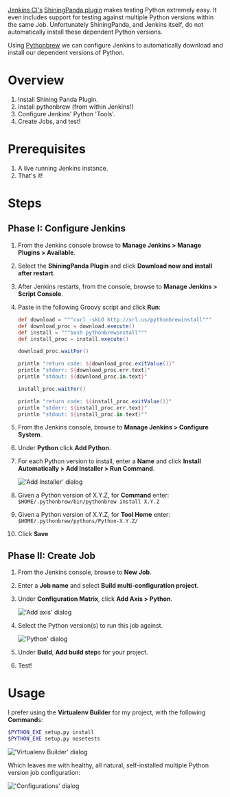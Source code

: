 [Jenkins CI's](http://jenkins-ci.org/) [ShiningPanda plugin](https://wiki.jenkins-ci.org/display/JENKINS/ShiningPanda+Plugin) 
makes testing Python extremely easy. It even includes support for testing 
against multiple Python versions within the same Job. Unfortunately 
ShiningPanda, and Jenkins itself, do not automatically install these 
dependent Python versions.

Using [Pythonbrew](https://github.com/utahta/pythonbrew) we can configure 
Jenkins to automatically download and install our dependent versions of Python.


Overview
========
1. Install Shining Panda Plugin.
2. Install pythonbrew (from within Jenkins!)
3. Configure Jenkins' Python 'Tools'.
4. Create Jobs, and test!


Prerequisites
=============
1. A live running Jenkins instance.
2. That's it!


Steps
=====

Phase I: Configure Jenkins
--------------------------
1. From the Jenkins console browse to **Manage Jenkins > Manage Plugins > Available**.
2. Select the **ShiningPanda Plugin** and click **Download now and install after restart**.
3. After Jenkins restarts, from the console, browse to **Manage Jenkins > Script Console**.
4. Paste in the following Groovy script and click **Run**:

	```Groovy
	def download = """curl -skLO http://xrl.us/pythonbrewinstall"""
	def download_proc = download.execute()
	def install = """bash pythonbrewinstall"""
	def install_proc = install.execute()
	
	download_proc.waitFor()
	
	println "return code: ${download_proc.exitValue()}"
	println "stderr: ${download_proc.err.text}"
	println "stdout: ${download_proc.in.text}"
	
	install_proc.waitFor()
	
	println "return code: ${install_proc.exitValue()}"
	println "stderr: ${install_proc.err.text}"
	println "stdout: ${install_proc.in.text}""
	```

5. From the Jenkins console, browse to **Manage Jenkins > Configure System**.
6. Under **Python** click **Add Python**. 
7. For each Python version to install, enter a **Name** and click **Install Automatically > Add Installer > Run Command**.

	!['Add Installer' dialog](http://dl.dropbox.com/u/4036736/Screenshots/9b~1.png)

8. Given a Python version of X.Y.Z, for **Command** enter: `$HOME/.pythonbrew/bin/pythonbrew install X.Y.Z`
9. Given a Python version of X.Y.Z, for **Tool Home** enter: `$HOME/.pythonbrew/pythons/Python-X.Y.Z/`
10. Click **Save**

Phase II: Create Job
--------------------
1. From the Jenkins console, browse to **New Job**.
2. Enter a **Job name** and select **Build multi-configuration project**.
3. Under **Configuration Matrix**, click **Add Axis > Python**.

	!['Add axis' dialog](http://dl.dropbox.com/u/4036736/Screenshots/_mvo.png)

5. Select the Python version(s) to run this job against.

	!['Python' dialog](http://dl.dropbox.com/u/4036736/Screenshots/nhzn.png)

7. Under **Build**, **Add build step**s for your project.
8. Test!

Usage
=====
I prefer using the **Virtualenv Builder** for my project, with the following **Command**s:

```bash
$PYTHON_EXE setup.py install
$PYTHON_EXE setup.py nosetests
```

!['Virtualenv Builder' dialog](http://dl.dropbox.com/u/4036736/Screenshots/811y.png)

Which leaves me with healthy, all natural, self-installed multiple Python version
job configuration:

!['Configurations' dialog](http://dl.dropbox.com/u/4036736/Screenshots/5tz2.png)